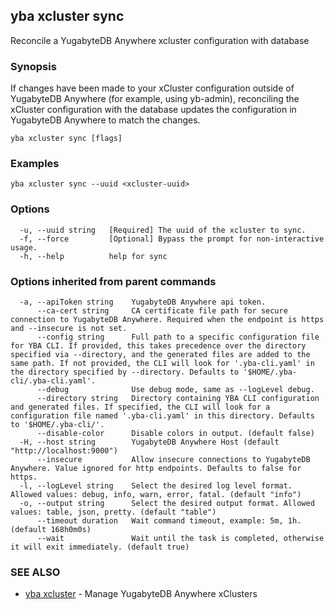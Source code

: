 ## yba xcluster sync

Reconcile a YugabyteDB Anywhere xcluster configuration with database

### Synopsis

If changes have been made to your xCluster configuration outside of YugabyteDB Anywhere (for example, using yb-admin), reconciling the xCluster configuration with the database updates the configuration in YugabyteDB Anywhere to match the changes.

```
yba xcluster sync [flags]
```

### Examples

```
yba xcluster sync --uuid <xcluster-uuid>
```

### Options

```
  -u, --uuid string   [Required] The uuid of the xcluster to sync.
  -f, --force         [Optional] Bypass the prompt for non-interactive usage.
  -h, --help          help for sync
```

### Options inherited from parent commands

```
  -a, --apiToken string    YugabyteDB Anywhere api token.
      --ca-cert string     CA certificate file path for secure connection to YugabyteDB Anywhere. Required when the endpoint is https and --insecure is not set.
      --config string      Full path to a specific configuration file for YBA CLI. If provided, this takes precedence over the directory specified via --directory, and the generated files are added to the same path. If not provided, the CLI will look for '.yba-cli.yaml' in the directory specified by --directory. Defaults to '$HOME/.yba-cli/.yba-cli.yaml'.
      --debug              Use debug mode, same as --logLevel debug.
      --directory string   Directory containing YBA CLI configuration and generated files. If specified, the CLI will look for a configuration file named '.yba-cli.yaml' in this directory. Defaults to '$HOME/.yba-cli/'.
      --disable-color      Disable colors in output. (default false)
  -H, --host string        YugabyteDB Anywhere Host (default "http://localhost:9000")
      --insecure           Allow insecure connections to YugabyteDB Anywhere. Value ignored for http endpoints. Defaults to false for https.
  -l, --logLevel string    Select the desired log level format. Allowed values: debug, info, warn, error, fatal. (default "info")
  -o, --output string      Select the desired output format. Allowed values: table, json, pretty. (default "table")
      --timeout duration   Wait command timeout, example: 5m, 1h. (default 168h0m0s)
      --wait               Wait until the task is completed, otherwise it will exit immediately. (default true)
```

### SEE ALSO

* [yba xcluster](yba_xcluster.md)	 - Manage YugabyteDB Anywhere xClusters

